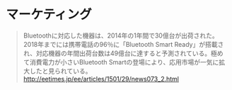 # マーケティング

>Bluetoothに対応した機器は、2014年の1年間で30億台が出荷された。2018年までには携帯電話の96％に「Bluetooth Smart Ready」が搭載され、対応機器の年間出荷台数は49億台に達すると予測されている。極めて消費電力が小さいBluetooth Smartの登場により、応用市場が一気に拡大したと見られている。 http://eetimes.jp/ee/articles/1501/29/news073_2.html